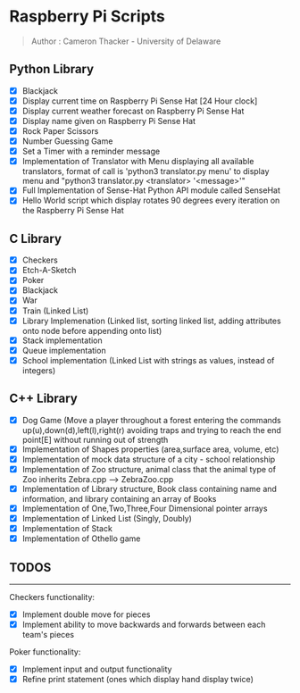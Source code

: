 # Raspberry Pi Scripts

> Author : Cameron Thacker - University of Delaware

## Python Library
   
- [x] Blackjack
- [x] Display current time on Raspberry Pi Sense Hat [24 Hour clock]
- [x] Display current weather forecast on Raspberry Pi Sense Hat
- [x] Display name given on Raspberry Pi Sense Hat
- [x] Rock Paper Scissors
- [x] Number Guessing Game
- [x] Set a Timer with a reminder message
- [x] Implementation of Translator with Menu displaying all available translators, format of call is 'python3 translator.py menu' to display menu and "python3 translator.py \<translator\> '\<message\>'" 
- [x] Full Implementation of Sense-Hat Python API module called SenseHat
- [x] Hello World script which display rotates 90 degrees every iteration on the Raspberry Pi Sense Hat

## C Library

- [x] Checkers
- [x] Etch-A-Sketch
- [x] Poker
- [x] Blackjack
- [x] War
- [x] Train (Linked List)
- [x] Library Implemenation (Linked list, sorting linked list, adding attributes onto node before appending onto list)
- [x] Stack implementation
- [x] Queue implementation 
- [x] School implementation (Linked List with strings as values, instead of integers)

## C++ Library

- [x] Dog Game (Move a player throughout a forest entering the commands up(u),down(d),left(l),right(r) avoiding traps and trying to reach the end point[E] without running out of strength
- [x] Implementation of Shapes properties (area,surface area, volume, etc)
- [x] Implementation of mock data structure of a city - school relationship
- [x] Implementation of Zoo structure, animal class that the animal type of Zoo inherits Zebra.cpp --> ZebraZoo.cpp
- [x] Implementation of Library structure, Book class containing name and information, and library containing an array of Books
- [x] Implementation of One,Two,Three,Four Dimensional pointer arrays
- [x] Implementation of Linked List (Singly, Doubly)
- [x] Implementation of Stack  
- [x] Implementation of Othello game

## TODOS

--------

Checkers functionality:

- [x] Implement double move for pieces
- [x] Implement ability to move backwards and forwards between each team's pieces

Poker functionality:

- [x] Implement input and output functionality
- [x] Refine print statement (ones which display hand display twice)
